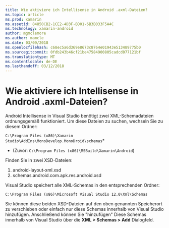 ```yaml
---
title: Wie aktiviere ich Intellisense in Android .axml-Dateien?
ms.topic: article
ms.prod: xamarin
ms.assetid: 84850CB2-1CE2-4D3F-BD01-6B3B033F5A4C
ms.technology: xamarin-android
author: mgmclemore
ms.author: mamcle
ms.date: 03/09/2018
ms.openlocfilehash: c68ec5a6d369e8673c8764e01943e513489775b0
ms.sourcegitcommit: 0fdb243b46cf21be47584900805cadcd077121bf
ms.translationtype: MT
ms.contentlocale: de-DE
ms.lasthandoff: 03/12/2018
---
```

# <a name="how-do-i-enable-intellisense-in-android-axml-files"></a>Wie aktiviere ich Intellisense in Android .axml-Dateien?

Android Intellisense in Visual Studio benötigt zwei XML-Schemadateien ordnungsgemäß funktioniert. Um diese Dateien zu suchen, wechseln Sie zu diesem Ordner:

`C:\Program Files (x86)\Xamarin Studio\AddIns\MonoDevelop.MonoDroid\schemas`*

* (Zuvor: `C:\Program Files (x86)\MSBuild\Xamarin\Android`)

Finden Sie in zwei XSD-Dateien:

1. android-layout-xml.xsd
2. schemas.android.com.apk.res.android.xsd

Visual Studio speichert alle XML-Schemas in den entsprechenden Ordner:

`C:\Program Files (x86)\Microsoft Visual Studio 12.0\Xml\Schemas`

Sie können diese beiden XSD-Dateien auf den oben genannten Speicherort zu verschieben oder einfach nur diese Schemas innerhalb von Visual Studio hinzufügen. Anschließend können Sie "hinzufügen" Diese Schemas innerhalb von Visual Studio über die **XML > Schemas > Add** Dialogfeld.






